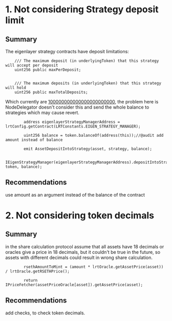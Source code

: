# 1. Not considering Strategy deposit limit
## Summary
The eigenlayer strategy contracts have deposit limitations:
```solidity
    /// The maximum deposit (in underlyingToken) that this strategy will accept per deposit
    uint256 public maxPerDeposit;


    /// The maximum deposits (in underlyingToken) that this strategy will hold
    uint256 public maxTotalDeposits;
```
Which currently are [100000000000000000000000](https://etherscan.io/address/0x54945180dB7943c0ed0FEE7EdaB2Bd24620256bc#readProxyContract#F3), the problem here is NodeDelegator doesn't consider this and send the whole balance to strategies which may cause revert.
```solidity
        address eigenlayerStrategyManagerAddress = lrtConfig.getContract(LRTConstants.EIGEN_STRATEGY_MANAGER);

        uint256 balance = token.balanceOf(address(this));//@audit add amount instead of balance

        emit AssetDepositIntoStrategy(asset, strategy, balance);

        IEigenStrategyManager(eigenlayerStrategyManagerAddress).depositIntoStrategy(IStrategy(strategy), token, balance);
```
## Recommendations
use amount as an argument instead of the balance of the contract
# 2. Not considering token decimals
## Summary
in the share calculation protocol assume that all assets have 18 decimals or oracles give a price in 18 decimals, but it couldn't be true in the future, so assets with different decimals could result in wrong share calculation.
```solidity
        rsethAmountToMint = (amount * lrtOracle.getAssetPrice(asset)) / lrtOracle.getRSETHPrice();
```
```solidity
        return IPriceFetcher(assetPriceOracle[asset]).getAssetPrice(asset);
```
## Recommendations
add checks, to check token decimals.